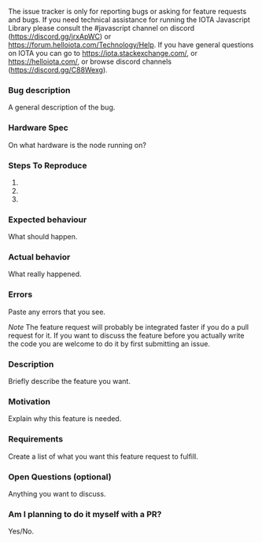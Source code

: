 <!--- Remove text and sections that do not apply -->

The issue tracker is only for reporting bugs or asking for feature requests and bugs.
If you need technical assistance for running the IOTA Javascript Library please consult the #javascript channel on discord (https://discord.gg/jrxApWC) or https://forum.helloiota.com/Technology/Help.
If you have general questions on IOTA you can go to https://iota.stackexchange.com/, or https://helloiota.com/, or browse discord channels (https://discord.gg/C88Wexg).


<!----Format For Reporting Bugs------->
### Bug description
A general description of the bug.

### Hardware Spec
On what hardware is the node running on?

### Steps To Reproduce
1. 
2. 
3. 

### Expected behaviour
What should happen.

### Actual behavior
What really happened.

### Errors
Paste any errors that you see.



<!----Format For Feature Requests------->
*Note*
The feature request will probably be integrated faster if you do a pull request for it.
If you want to discuss the feature before you actually write the code you are welcome to do it by first submitting an issue.

### Description
Briefly describe the feature you want.

### Motivation
Explain why this feature is needed.

### Requirements
Create a list of what you want this feature request to fulfill.

### Open Questions (optional)
Anything you want to discuss.

### Am I planning to do it myself with a PR?
Yes/No.
